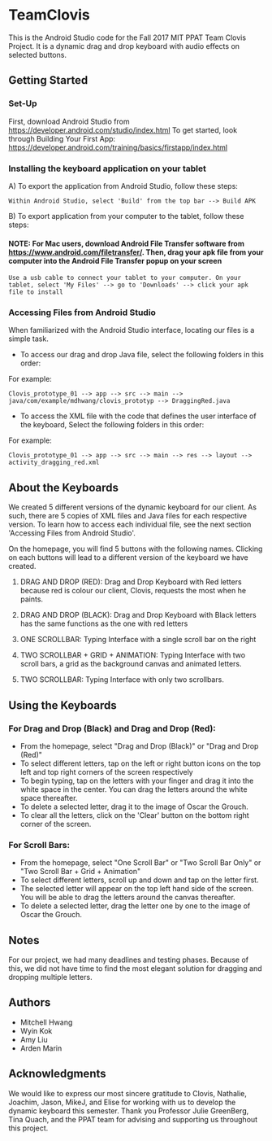 # TeamClovis

This is the Android Studio code for the Fall 2017 MIT PPAT Team Clovis Project. It is a dynamic drag and drop keyboard with audio effects on selected buttons.

## Getting Started

### Set-Up 
First, download Android Studio from https://developer.android.com/studio/index.html
To get started, look through Building Your First App: https://developer.android.com/training/basics/firstapp/index.html

### Installing the keyboard application on your tablet 

A) To export the application from Android Studio, follow these steps: 
```
Within Android Studio, select 'Build' from the top bar --> Build APK 
```

B) To export application from your computer to the tablet, follow these steps: 

#### NOTE: For Mac users, download Android File Transfer software from https://www.android.com/filetransfer/. Then, drag your apk file from your computer into the Android File Transfer popup on your screen ####

```
Use a usb cable to connect your tablet to your computer. On your tablet, select 'My Files' --> go to 'Downloads' --> click your apk file to install
```

### Accessing Files from Android Studio
When familiarized with the Android Studio interface, locating our files is a simple task.

* To access our drag and drop Java file, select the following folders in this order: 

For example:
```
Clovis_prototype_01 --> app --> src --> main --> java/com/example/mdhwang/clovis_prototyp --> DraggingRed.java 
```

* To access the XML file with the code that defines the user interface of the keyboard, Select the following folders in this order:

For example:
```
Clovis_prototype_01 --> app --> src --> main --> res --> layout --> activity_dragging_red.xml
```

## About the Keyboards
We created 5 different versions of the dynamic keyboard for our client. As such, there are 5 copies of XML files and Java files for each respective version. To learn how to access each individual file, see the next section 'Accessing Files from Android Studio'. 

On the homepage, you will find 5 buttons with the following names. Clicking on each buttons will lead to a different version of the keyboard we have created. 

1. DRAG AND DROP (RED): Drag and Drop Keyboard with Red letters because red is colour our client, Clovis, requests the most when he paints. 

2. DRAG AND DROP (BLACK): Drag and Drop Keyboard with Black letters has the same functions as the one with red letters

3. ONE SCROLLBAR: Typing Interface with a single scroll bar on the right

4. TWO SCROLLBAR + GRID + ANIMATION: Typing Interface with two scroll bars, a grid as the background canvas and animated letters. 

5. TWO SCROLLBAR: Typing Interface with only two scrollbars. 

## Using the Keyboards
### For Drag and Drop (Black) and Drag and Drop (Red): 
* From the homepage, select "Drag and Drop (Black)" or "Drag and Drop (Red)"
* To select different letters, tap on the left or right button icons on the top left and top right corners of the screen respectively
* To begin typing, tap on the letters with your finger and drag it into the white space in the center. You can drag the letters around the white space thereafter. 
* To delete a selected letter, drag it to the image of Oscar the Grouch. 
* To clear all the letters, click on the 'Clear' button on the bottom right corner of the screen. 

### For Scroll Bars:
* From the homepage, select "One Scroll Bar" or "Two Scroll Bar Only" or "Two Scroll Bar + Grid + Animation"
* To select different letters, scroll up and down and tap on the letter first. 
* The selected letter will appear on the top left hand side of the screen. You will be able to drag the letters around the canvas thereafter.  
* To delete a selected letter, drag the letter one by one to the image of Oscar the Grouch. 

## Notes
For our project, we had many deadlines and testing phases. Because of this, we did not have time to find the most elegant solution for dragging and dropping multiple letters.

## Authors
* Mitchell Hwang 
* Wyin Kok
* Amy Liu 
* Arden Marin

## Acknowledgments
We would like to express our most sincere gratitude to Clovis, Nathalie, Joachim, Jason, MikeJ, and Elise for working with us to develop the dynamic keyboard this semester. Thank you Professor Julie GreenBerg, Tina Quach, and the PPAT team for advising and supporting us throughout this project.
